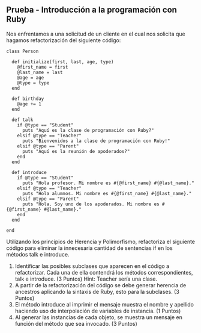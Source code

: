 ## Prueba - Introducción a la programación con Ruby

Nos enfrentamos a una solicitud de un cliente en el cual nos solicita que hagamos refactorización del siguiente código:

```
class Person

  def initialize(first, last, age, type)
    @first_name = first
    @last_name = last
    @age = age
    @type = type
  end
  
  def birthday
    @age += 1
  end
  
  def talk
    if @type == "Student"
      puts "Aquí es la clase de programación con Ruby?"
    elsif @type == "Teacher"
      puts "Bienvenidos a la clase de programación con Ruby!"
    elsif @type == "Parent"
      puts "Aquí es la reunión de apoderados?"
    end
  end
  
  def introduce
    if @type == "Student"
      puts "Hola profesor. Mi nombre es #{@first_name} #{@last_name}."
    elsif @type == "Teacher"
      puts "Hola alumnos. Mi nombre es #{@first_name} #{@last_name}."
    elsif @type == "Parent"
      puts "Hola. Soy uno de los apoderados. Mi nombre es #{@first_name} #@last_name}."
    end
  end
  
end
```
Utilizando los principios de Herencia y Polimorfismo, refactoriza el siguiente código para eliminar la innecesaria cantidad de sentencias if en los métodos talk e introduce.

1. Identificar las posibles subclases que aparecen en el código a refactorizar. Cada una de ella contendrá los métodos correspondientes, talk e introduce.
(3 Puntos)
Hint: Teacher sería una clase.
2. A partir de la refactorización del código se debe generar herencia de ancestros aplicando la sintaxis de Ruby, esto para la subclases.
(3 Puntos)
3. El método introduce al imprimir el mensaje muestra el nombre y apellido haciendo uso de interpolación de variables de instancia.
(1 Puntos)
4. Al generar las instancias de cada objeto, se muestra un mensaje en función del método que sea invocado.
(3 Puntos)